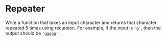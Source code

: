 # Repeater

Write a function that takes an input character and returns that character repeated 5 times using recursion. For example, if the input is `'g'`, then the output should be `'ggggg'`.
